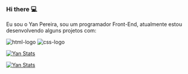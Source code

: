 ### Hi there :computer:

Eu sou o Yan Pereira, sou um programador Front-End, atualmente estou desenvolvendo alguns projetos com:


   <img src= "https://img.shields.io/badge/HTML5-E34F26?style=for-the-badge&logo=html5&logoColor=white" alt= "html-logo"/>
   
   <img src= "https://img.shields.io/badge/CSS3-1572B6?style=for-the-badge&logo=css3&logoColor=white" alt= "css-logo"/>
   
[![Yan Stats](https://github-readme-stats.vercel.app/api?username=yanpereira08)](https://github.com/anuraghazra/github-readme-stats)

[![Yan Stats](https://github-readme-stats.vercel.app/api/top-langs/?username=yanpereira08)](https://github.com/anuraghazra/github-readme-stats)
   

